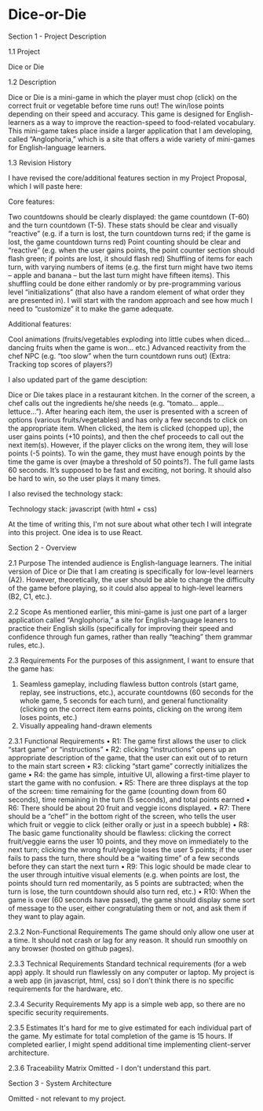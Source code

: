 # Dice-or-Die

Section 1 - Project Description

1.1 Project

Dice or Die

1.2 Description

Dice or Die is a mini-game in which the player must chop (click) on the correct fruit or vegetable before time runs out! The win/lose points depending on their speed and accuracy. This game is designed for English-learners as a way to improve the reaction-speed to food-related vocabulary. 
This mini-game takes place inside a larger application that I am developing, called “Anglophoria,” which is a site that offers a wide variety of mini-games for English-language learners. 

1.3 Revision History

I have revised the core/additional features section in my Project Proposal, which I will paste here: 
	
Core features:  

Two countdowns should be clearly displayed: the game countdown (T-60) and the turn countdown (T-5). These stats should be clear and visually “reactive” (e.g. if a turn is lost, the turn countdown turns red; if the game is lost, the game countdown turns red) 
Point counting should be clear and “reactive” (e.g. when the user gains points, the point counter section should flash green; if points are lost, it should flash red) 
Shuffling of items for each turn, with varying numbers of items (e.g. the first turn might have two items – apple and banana – but the last turn might have fifteen items). This shuffling could be done either randomly or by pre-programming various level “initializations” (that also have a random element of what order they are presented in). I will start with the random approach and see how much I need to “customize” it to make the game adequate.  

Additional features: 

Cool animations (fruits/vegetables exploding into little cubes when diced… dancing fruits when the game is won… etc.) 
Advanced reactivity from the chef NPC (e.g. “too slow” when the turn countdown runs out) 
(Extra: Tracking top scores of players?) 
  


I also updated part of the game desciption: 

Dice or Die takes place in a restaurant kitchen. In the corner of the screen, a chef calls out the ingredients he/she needs (e.g. “tomato… apple… lettuce…”). After hearing each item, the user is presented with a screen of options (various fruits/vegetables) and has only a few seconds to click on the appropriate item. When clicked, the item is clicked (chopped up), the user gains points (+10 points), and then the chef proceeds to call out the next item(s). However, if the player clicks on the wrong item, they will lose points (-5 points). To win the game, they must have enough points by the time the game is over (maybe a threshold of 50 points?). The full game lasts 60 seconds. It’s supposed to be fast and exciting, not boring. It should also be hard to win, so the user plays it many times.  

I also revised the technology stack:
		
Technology stack: javascript (with html + css) 

At the time of writing this, I'm not sure about what other tech I will integrate into this project. One idea is to use React. 

	
		
Section 2 - Overview

2.1 Purpose
The intended audience is English-language learners. The initial version of Dice or Die that I am creating is specifically for low-level learners (A2). However, theoretically, the user should be able to change the difficulty of the game before playing, so it could also appeal to high-level learners (B2, C1, etc.). 

2.2 Scope
As mentioned earlier, this mini-game is just one part of a larger application called “Anglophoria,” a site for English-language leaners to practice their English skills (specifically for improving their speed and confidence through fun games, rather than really “teaching” them grammar rules, etc.). 

2.3 Requirements
For the purposes of this assignment, I want to ensure that the game has:
1.	Seamless gameplay, including flawless button controls (start game, replay, see instructions, etc.), accurate countdowns (60 seconds for the whole game, 5 seconds for each turn), and general functionality (clicking on the correct item earns points, clicking on the wrong item loses points, etc.)
2.	Visually appealing hand-drawn elements
   
2.3.1 Functional Requirements
•	R1: The game first allows the user to click “start game” or “instructions”
•	R2: clicking “instructions” opens up an appropriate description of the game, that the user can exit out of to return to the main start screen
•	R3: clicking “start game” correctly initializes the game
•	R4: the game has simple, intuitive UI, allowing a first-time player to start the game with no confusion. 
•	R5: There are three displays at the top of the screen: time remaining for the game (counting down from 60 seconds), time remaining in the turn (5 seconds), and total points earned
•	R6: There should be about 20 fruit and veggie icons displayed. 
•	R7: There should be a “chef” in the bottom right of the screen, who tells the user which fruit or veggie to click (either orally or just in a speech bubble)
•	R8: The basic game functionality should be flawless: clicking the correct fruit/veggie earns the user 10 points, and they move on immediately to the next turn; clicking the wrong fruit/veggie loses the user 5 points; if the user fails to pass the turn, there should be a “waiting time” of a few seconds before they can start the next turn
•	R9: This logic should be made clear to the user through intuitive visual elements (e.g. when points are lost, the points should turn red momentarily, as 5 points are subtracted; when the turn is lose, the turn countdown should also turn red, etc.)
•	R10: When the game is over (60 seconds have passed), the game should display some sort of message to the user, either congratulating them or not, and ask them if they want to play again.

2.3.2 Non-Functional Requirements
The game should only allow one user at a time. It should not crash or lag for any reason. It should run smoothly on any browser (hosted on github pages). 

2.3.3 Technical Requirements
Standard technical requirements (for a web app) apply. It should run flawlessly on any computer or laptop. My project is a web app (in javascript, html, css) so I don’t think there is no specific requirements for the hardware, etc.

2.3.4 Security Requirements
My app is a simple web app, so there are no specific security requirements. 

2.3.5 Estimates
It's hard for me to give estimated for each individual part of the game. My estimate for total completion of the game is 15 hours. If completed earlier, I might spend additional time implementing client-server architecture. 

2.3.6 Traceability Matrix
Omitted - I don't understand this part. 
	
	
Section 3 - System Architecture

Omitted - not relevant to my project.
